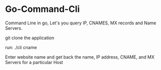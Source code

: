 # Go-Command-Cli
Command Line in go, Let's you query IP, CNAMES, MX records and Name Servers.

git clone the application

run: ./cli cname

Enter website name and get back the name, IP address, CNAME, and MX Servers for a particular Host
